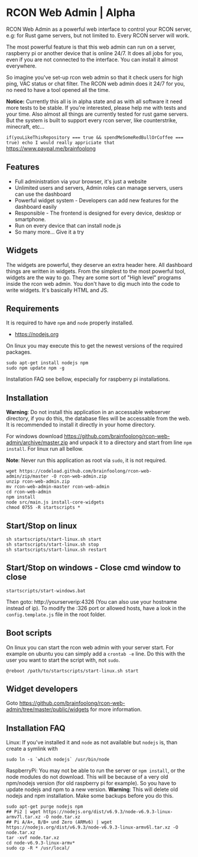 # RCON Web Admin | Alpha

RCON Web Admin as a powerful web interface to control your RCON server, e.g: for Rust game servers, but not limited to. Every RCON server will work.

The most powerful feature is that this web admin can run on a server, raspberry pi or another device that is online 24/7. It does all jobs for you, even if you are not connected to the interface. You can install it almost everywhere.

So imagine you've set-up rcon web admin so that it check users for high ping, VAC status or chat filter. The RCON web admin does it 24/7 for you, no need to have a tool opened all the time.

**Notice:** Currently this all is in alpha state and as with all software it need more tests to be stable. If you're interested, please help me with tests and your time. Also almost all things are currently tested for rust game servers. But the system is built to support every rcon server, like counterstrike, minecraft, etc...

`if(youLikeThisRepository === true && spendMeSomeRedBullOrCoffee === true) echo I would really appriciate that` https://www.paypal.me/brainfoolong

## Features

* Full administration via your browser, it's just a website
* Unlimited users and servers, Admin roles can manage servers, users can use the dashboard
* Powerful widget system - Developers can add new features for the dashboard easily
* Responsible - The frontend is designed for every device, desktop or smartphone.
* Run on every device that can install node.js
* So many more... Give it a try

## Widgets 
The widgets are powerful, they deserve an extra header here. All dashboard things are written in widgets. From the simplest to the most powerful tool, widgets are the way to go. They are some sort of "High level" programs inside the rcon web admin. You don't have to dig much into the code to write widgets. It's basically HTML and JS.

## Requirements
It is required to have `npm` and `node` properly installed.
* https://nodejs.org

On linux you may execute this to get the newest versions of the required packages.

    sudo apt-get install nodejs npm
    sudo npm update npm -g

Installation FAQ see bellow, especially for raspberry pi installations.

## Installation
**Warning**: Do not install this application in an accessable webserver directory, if you do this, the database files will be accessable from the web. It is recommended to install it directly in your home directory.

For windows download https://github.com/brainfoolong/rcon-web-admin/archive/master.zip and unpack it to a directory and start from line `npm install`. For linux run all bellow.

**Note**: Never run this application as root via `sudo`, it is not required.
    
    wget https://codeload.github.com/brainfoolong/rcon-web-admin/zip/master -O rcon-web-admin.zip
    unzip rcon-web-admin.zip
    mv rcon-web-admin-master rcon-web-admin
    cd rcon-web-admin
    npm install
    node src/main.js install-core-widgets
    chmod 0755 -R startscripts *
    
## Start/Stop on linux

    sh startscripts/start-linux.sh start
    sh startscripts/start-linux.sh stop
    sh startscripts/start-linux.sh restart
    
## Start/Stop on windows - Close cmd window to close

    startscripts/start-windows.bat
    
Then goto: http://yourserverip:4326 (You can also use your hostname instead of ip).
To modify the :326 port or allowed hosts, have a look in the `config.template.js` file in the root folder.

## Boot scripts

On linux you can start the rcon web admin with your server start. For example on ubuntu you can simply add a `crontab -e` line. Do this with the user you want to start the script with, not `sudo`.
    
    @reboot /path/to/startscripts/start-linux.sh start

## Widget developers

Goto https://github.com/brainfoolong/rcon-web-admin/tree/master/public/widgets for more information.

## Installation FAQ
    
Linux: If you've installed it and `node` as not available but `nodejs` is, than create a symlink with 

    sudo ln -s `which nodejs` /usr/bin/node
    
RaspberryPi: You may not be able to run the server or `npm install`, or the node modules do not download. This will be because of a very old npm/nodejs version (for old raspberry pi for example). So you have to update nodejs and npm to a new version. **Warning**: This will delete old nodejs and npm installation. Make some backups before you do this.

    sudo apt-get purge nodejs npm
    ## Pi2 | wget https://nodejs.org/dist/v6.9.3/node-v6.9.3-linux-armv7l.tar.xz -O node.tar.xz
    ## Pi A/A+, B/B+ und Zero (ARMv6) | wget https://nodejs.org/dist/v6.9.3/node-v6.9.3-linux-armv6l.tar.xz -O node.tar.xz
    tar -xvf node.tar.xz
    cd node-v6.9.3-linux-armv*
    sudo cp -R * /usr/local/
    
